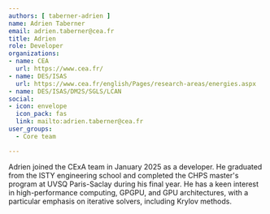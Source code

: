 ```yaml
---
authors: [ taberner-adrien ]
name: Adrien Taberner
email: adrien.taberner@cea.fr
title: Adrien
role: Developer
organizations:
- name: CEA
  url: https://www.cea.fr/
- name: DES/ISAS
  url: https://www.cea.fr/english/Pages/research-areas/energies.aspx
- name: DES/ISAS/DM2S/SGLS/LCAN
social:
- icon: envelope
  icon_pack: fas
  link: mailto:adrien.taberner@cea.fr
user_groups:
  - Core team

---
```


Adrien joined the CExA team in January 2025 as a developer. He graduated from the ISTY engineering school and completed the CHPS master's program at UVSQ Paris-Saclay during his final year. 
He has a keen interest in high-performance computing, GPGPU, and GPU architectures, with a particular emphasis on iterative solvers, including Krylov methods.

